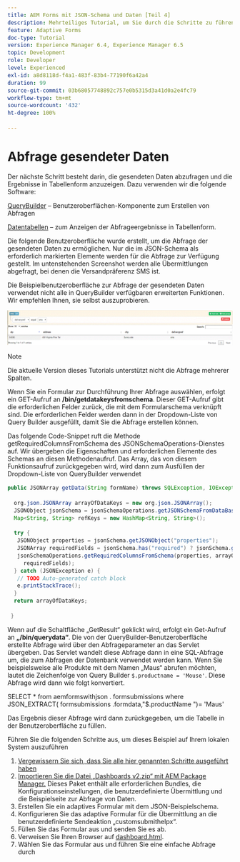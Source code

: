 ```yaml
---
title: AEM Forms mit JSON-Schema und Daten [Teil 4]
description: Mehrteiliges Tutorial, um Sie durch die Schritte zu führen, die zum Erstellen eines adaptiven Formulars mit JSON-Schema und zum Abfragen der gesendeten Daten erforderlich sind.
feature: Adaptive Forms
doc-type: Tutorial
version: Experience Manager 6.4, Experience Manager 6.5
topic: Development
role: Developer
level: Experienced
exl-id: a8d8118d-f4a1-483f-83b4-77190f6a42a4
duration: 99
source-git-commit: 03b68057748892c757e0b5315d3a41d0a2e4fc79
workflow-type: tm+mt
source-wordcount: '432'
ht-degree: 100%

---
```


# Abfrage gesendeter Daten


Der nächste Schritt besteht darin, die gesendeten Daten abzufragen und die Ergebnisse in Tabellenform anzuzeigen. Dazu verwenden wir die folgende Software:

[QueryBuilder](https://querybuilder.js.org/) – Benutzeroberflächen-Komponente zum Erstellen von Abfragen

[Datentabellen](https://datatables.net/) – zum Anzeigen der Abfrageergebnisse in Tabellenform.

Die folgende Benutzeroberfläche wurde erstellt, um die Abfrage der gesendeten Daten zu ermöglichen. Nur die im JSON-Schema als erforderlich markierten Elemente werden für die Abfrage zur Verfügung gestellt. Im untenstehenden Screenshot werden alle Übermittlungen abgefragt, bei denen die Versandpräferenz SMS ist.

Die Beispielbenutzeroberfläche zur Abfrage der gesendeten Daten verwendet nicht alle in QueryBuilder verfügbaren erweiterten Funktionen. Wir empfehlen Ihnen, sie selbst auszuprobieren.

![QueryBuilder](assets/querybuilderui.gif)

>[!NOTE]
>
>Die aktuelle Version dieses Tutorials unterstützt nicht die Abfrage mehrerer Spalten.

Wenn Sie ein Formular zur Durchführung Ihrer Abfrage auswählen, erfolgt ein GET-Aufruf an **/bin/getdatakeysfromschema**. Dieser GET-Aufruf gibt die erforderlichen Felder zurück, die mit dem Formularschema verknüpft sind. Die erforderlichen Felder werden dann in der Dropdown-Liste von Query Builder ausgefüllt, damit Sie die Abfrage erstellen können.

Das folgende Code-Snippet ruft die Methode getRequiredColumnsFromSchema des JSONSchemaOperations-Dienstes auf. Wir übergeben die Eigenschaften und erforderlichen Elemente des Schemas an diesen Methodenaufruf. Das Array, das von diesem Funktionsaufruf zurückgegeben wird, wird dann zum Ausfüllen der Dropdown-Liste von QueryBuilder verwendet

```java
public JSONArray getData(String formName) throws SQLException, IOException {

  org.json.JSONArray arrayOfDataKeys = new org.json.JSONArray();
  JSONObject jsonSchema = jsonSchemaOperations.getJSONSchemaFromDataBase(formName);
  Map<String, String> refKeys = new HashMap<String, String>();

  try {
   JSONObject properties = jsonSchema.getJSONObject("properties");
   JSONArray requiredFields = jsonSchema.has("required") ? jsonSchema.getJSONArray("required") : null;
   jsonSchemaOperations.getRequiredColumnsFromSchema(properties, arrayOfDataKeys, "", jsonSchema, refKeys,
     requiredFields);
  } catch (JSONException e) {
   // TODO Auto-generated catch block
   e.printStackTrace();
  }
  return arrayOfDataKeys;

 }
```

Wenn auf die Schaltfläche „GetResult“ geklickt wird, erfolgt ein Get-Aufruf an **„/bin/querydata“**. Die von der QueryBuilder-Benutzeroberfläche erstellte Abfrage wird über den Abfrageparameter an das Servlet übergeben. Das Servlet wandelt diese Abfrage dann in eine SQL-Abfrage um, die zum Abfragen der Datenbank verwendet werden kann. Wenn Sie beispielsweise alle Produkte mit dem Namen „Maus“ abrufen möchten, lautet die Zeichenfolge von Query Builder `$.productname = 'Mouse'`. Diese Abfrage wird dann wie folgt konvertiert.

SELECT &#42; from  aemformswithjson . formsubmissions  where JSON_EXTRACT(  formsubmissions .formdata,&quot;$.productName &quot;)= &#39;Maus&#39;

Das Ergebnis dieser Abfrage wird dann zurückgegeben, um die Tabelle in der Benutzeroberfläche zu füllen.

Führen Sie die folgenden Schritte aus, um dieses Beispiel auf Ihrem lokalen System auszuführen

1. [Vergewissern Sie sich, dass Sie alle hier genannten Schritte ausgeführt haben](part2.md)
1. [Importieren Sie die Datei „Dashboards v2.zip“ mit AEM Package Manager.](assets/dashboardv2.zip) Dieses Paket enthält alle erforderlichen Bundles, die Konfigurationseinstellungen, die benutzerdefinierte Übermittlung und die Beispielseite zur Abfrage von Daten.
1. Erstellen Sie ein adaptives Formular mit dem JSON-Beispielschema.
1. Konfigurieren Sie das adaptive Formular für die Übermittlung an die benutzerdefinierte Sendeaktion „customsubmithelpx“.
1. Füllen Sie das Formular aus und senden Sie es ab.
1. Verweisen Sie Ihren Browser auf [dashboard.html](http://localhost:4502/content/AemForms/dashboard.html).
1. Wählen Sie das Formular aus und führen Sie eine einfache Abfrage durch
